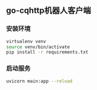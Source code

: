 ## go-cqhttp机器人客户端

### 安装环境

```bash
virtualenv venv
source venv/bin/activate
pip install -r requirements.txt
```

### 启动服务
```bash
uvicorn main:app --reload
```